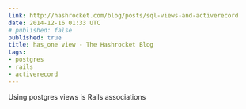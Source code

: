```yaml
---
link: http://hashrocket.com/blog/posts/sql-views-and-activerecord
date: 2014-12-16 01:33 UTC
# published: false
published: true
title: has_one view - The Hashrocket Blog
tags:
- postgres
- rails
- activerecord
---
```


Using postgres views is Rails associations

